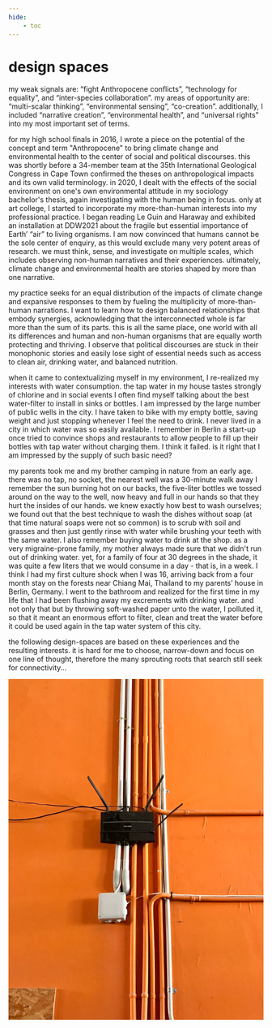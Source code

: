 ```yaml
---
hide:
    - toc
---
```


# design spaces

my weak signals are: “fight Anthropocene conflicts”, “technology for equality”, and “inter-species collaboration”.
my areas of opportunity are: “multi-scalar thinking”, “environmental sensing”, “co-creation”.
additionally, I included “narrative creation”, “environmental health”, and “universal rights” into my most important set of terms.

for my high school finals in 2016, I wrote a piece on the potential of the concept and term "Anthropocene" to bring climate change and environmental health to the center of social and political discourses. this was shortly before a 34-member team at the 35th International Geological Congress in Cape Town confirmed the theses on anthropological impacts and its own valid terminology. in 2020, I dealt with the effects of the social environment on one's own environmental attitude in my sociology bachelor's thesis, again investigating with the human being in focus. only at art college, I started to incorporate my more-than-human interests into my professional practice. I began reading Le Guin and Haraway and exhibited an installation at DDW2021 about the fragile but essential importance of Earth’ “air” to living organisms. I am now convinced that humans cannot be the sole center of enquiry, as this would exclude many very potent areas of research. we must think, sense, and investigate on multiple scales, which includes observing non-human narratives and their experiences. ultimately, climate change and environmental health are stories shaped by more than one narrative.

my practice seeks for an equal distribution of the impacts of climate change and expansive responses to them by fueling the multiplicity of more-than-human narrations. I want to learn how to design balanced relationships that embody synergies, acknowledging that the interconnected whole is far more than the sum of its parts. this is all the same place, one world with all its differences and human and non-human organisms that are equally worth protecting and thriving. I observe that political discourses are stuck in their monophonic stories and easily lose sight of essential needs such as access to clean air, drinking water, and balanced nutrition.

when it came to contextualizing myself in my environment, I re-realized my interests with water consumption. the tap water in my house tastes strongly of chlorine and in social events I often find myself talking about the best water-filter to install in sinks or bottles. I am impressed by the large number of public wells in the city. I have taken to bike with my empty bottle, saving weight and just stopping whenever I feel the need to drink. I never lived in a city in which water was so easily available. I remember in Berlin a start-up once tried to convince shops and restaurants to allow people to fill up their bottles with tap water without charging them. I think it failed. is it right that I am impressed by the supply of such basic need?

my parents took me and my brother camping in nature from an early age. there was no tap, no socket, the nearest well was a 30-minute walk away I remember the sun burning hot on our backs, the five-liter bottles we tossed around on the way to the well, now heavy and full in our hands so that they hurt the insides of our hands. we knew exactly how best to wash ourselves; we found out that the best technique to wash the dishes without soap (at that time natural soaps were not so common) is to scrub with soil and grasses and then just gently rinse with water while brushing your teeth with the same water.  I also remember buying water to drink at the shop. as a very migraine-prone family, my mother always made sure that we didn't run out of drinking water.  yet, for a family of four at 30 degrees in the shade, it was quite a few liters that we would consume in a day - that is, in a week.
I think I had my first culture shock when I was 16, arriving back from a four month stay on the forests near Chiang Mai, Thailand to my parents’ house in Berlin, Germany. I went to the bathroom and realized for the first time in my life that I had been flushing away my excrements with drinking water. and not only that but by throwing soft-washed paper unto the water, I polluted it, so that it meant an enormous effort to filter, clean and treat the water before it could be used again in the tap water system of this city.

the following design-spaces are based on these experiences and the resulting interests. it is hard for me to choose, narrow-down and focus on one line of thought, therefore the many sprouting roots that search still seek for connectivity…

![](../../images/AoWS/weaksignal.JPG)
